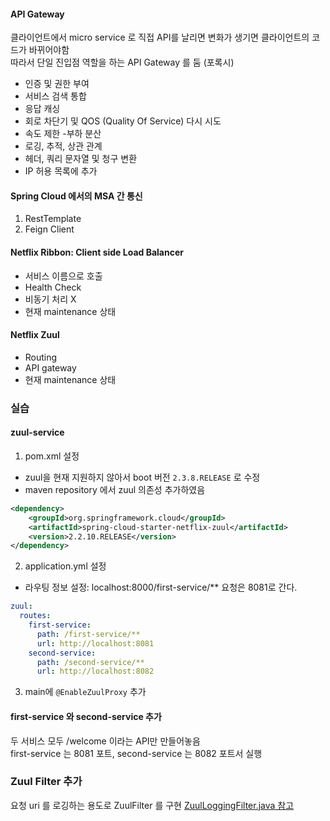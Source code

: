 #### API Gateway

클라이언트에서 micro service 로 직접 API를 날리면 변화가 생기면 클라이언트의 코드가 바뀌어야함 <br>
따라서 단일 진입점 역할을 하는 API Gateway 를 둠 (포록시)

- 인증 및 권한 부여
- 서비스 검색 통합
- 응답 캐싱
- 회로 차단기 및 QOS (Quality Of Service) 다시 시도
- 속도 제한
  -부하 분산
- 로깅, 추적, 상관 관계
- 헤더, 쿼리 문자열 및 청구 변환
- IP 허용 목록에 추가


#### Spring Cloud 에서의 MSA 간 통신
1. RestTemplate
2. Feign Client

#### Netflix Ribbon: Client side Load Balancer
- 서비스 이름으로 호출
- Health Check
- 비동기 처리 X
- 현재 maintenance 상태

#### Netflix Zuul
- Routing
- API gateway
- 현재 maintenance 상태


### 실습
#### zuul-service

1. pom.xml 설정
- zuul을 현재 지원하지 않아서 boot 버전 `2.3.8.RELEASE` 로 수정
- maven repository 에서 zuul 의존성 추가하였음
```xml
<dependency>
    <groupId>org.springframework.cloud</groupId>
    <artifactId>spring-cloud-starter-netflix-zuul</artifactId>
    <version>2.2.10.RELEASE</version>
</dependency>
```

2. application.yml 설정
- 라우팅 정보 설정:
localhost:8000/first-service/** 요청은 8081로 간다.
```yml
zuul:
  routes:
    first-service:
      path: /first-service/**
      url: http://localhost:8081
    second-service:
      path: /second-service/**
      url: http://localhost:8082
```
3. main에 `@EnableZuulProxy` 추가

#### first-service 와 second-service 추가
두 서비스 모두 /welcome 이라는 API만 만들어놓음 <br>
first-service 는 8081 포트, second-service 는 8082 포트서 실행 


### Zuul Filter 추가
요청 uri 를 로깅하는 용도로 ZuulFilter 를 구현 
[ZuulLoggingFilter.java 참고](/src/main/java/org/ggyool/zuulservice/filter/ZuulLoggingFilter.java)
